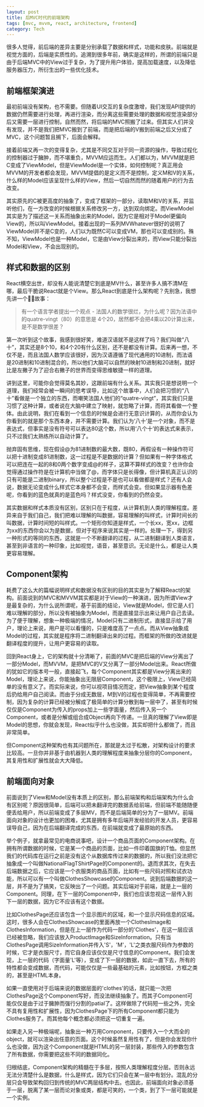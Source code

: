 ```yaml
---
layout: post
title: 后MVC时代的前端架构
tags: [mvc, mvvm, react, architecture, frontend]
category: Tech
---
```


很多人觉得，前后端的差异主要是分别承载了数据和样式，功能和皮肤。前端就是视觉方面的，后端是实质性的。追溯到很多年前，确实是这样的，所谓的前端只是由于后端MVC中的View过于复杂，为了提升用户体验，提高加载速度，以及降低服务器压力，所衍生出的一些优化技术。
<!-- more -->

## 前端框架演进
最初前端没有架构，也不需要。但随着UI交互的复杂度激增，我们发现API提供的数据仍然需要进行处理，再进行渲染，而分离这些需要处理的数据和视觉渲染部分后又需要一层进行控制，自然而然，将后端的MVC照搬了过来。但其实人们并没有发现，并不是我们把MVC搬到了前端，而是把后端的V搬到前端之后又分成了MVC，这个问题暂且搁下，后面会解释。

接着前端又再一次的变得复杂，尤其是不同交互对于同一资源的操作，导致过程化的控制器过于臃肿，而不堪重负，MVVM应运而生。人们都以为，MVVM就是把C变成了ViewModel，但是ViewModel是一个实体，如何控制呢？真正用会MVVM的开发者都会发现，MVVM提倡的是定义而不是控制，定义M和V的关系，什么样的Model应该呈现什么样的View，然后一切自然而然的随着用户的行为去改变。

其实原先的C被更高度的抽象了，变成了框架的一部分，读取M和V的关系，并监听他们，在一方改变的时候根据关系修改另一方，达到双向绑定。而ViewModel其实是为了描述这一关系而抽象出来的Model，因为它是相对于Model更偏向View的，所以叫ViewModel。接着出现的一系列MVWhatever很好的说明了ViewModel并不是C变的，人们以为既然C可以变成VM，那也可以变成别的。殊不知，ViewModel也是一种Model，它是由View分裂出来的，而View只能分裂出Model和View，不会出现别的。

## 样式和数据的区别
React横空出世，却没有人能说清楚它到底是MV什么，甚至许多人搞不清M在哪，最后干脆说React就是个View。那么React到底是什么架构呢？先别急，我想先讲一个故事：

> 有一个语言学者提出一个观点 - 法国人的数学很烂，为什么呢？因为法语中的quatre-vingt（80）的意思是 4个20，居然都不会把4乘以20计算出来，是不是数学很差？

第一次听到这个故事，我感到很好笑，难道汉语就不是这样了吗？我们叫做“八十”，其实还是8个10，和4个20有什么区别，还不是都没有计算。后来再一想，不仅不是，而且法国人数学应该很好，因为汉语遵循了现代通用的10进制，而法语是20进制和10进制混合的，所以他们大脑可以自然的映射10进制和20进制，就好比是左撇子为了迎合右撇子的世界而变得思维敏捷一样的道理。

讲到这里，可能你会觉得莫名其妙，这跟前端有什么关系。其实我只是想说明一个道理，我们经常会被一瞬间的思考误导，比如这个故事中，人们会把习惯的“八十”看做是一个独立的东西，而嘲笑法国人他们的“quatre-vingt”，其实我们只是习惯了这种计算，或者说在大脑中建立了映射，就忽略了计算，而将其看做一个整体。由此说明，我们在看到一个信息的时候是会进行无意识计算的，从而你会认为你看到的就是那个东西本身，并不需要计算。我们认为‘八十’是一个对象，而不是表达式，但事实是没有符号可以表达80这个数，所以用‘八个十’的表达式来表示，只不过我们太熟练所以自动计算了。

抛弃固有思维，现在假设@为81进制数的最大数，既80，再假设有一种操作符可以把十进制变成81进制数，这一过程是不是数据的计算？但如果有一种字体格式可以把连在一起的8和0两个数字变成@的样子，这算不算样式的改变？也许你会觉得通过操作符是在计算机中当做了@，而字体只是长得像，但计算机真正认识的只有可能是二进制binary，所以整个过程是不是也可以看做都是样式？还有人会说，数据无论变成什么样式它本身都不会变，而样式会变。但如果显示器有色差呢，你看到的蓝色就真的是蓝色吗？样式没变，你看到的仍然会变。

其实数据和样式本质没有区别，区别只在于程度，从计算机到人类的理解程度。差异来自于我们自己，我们把难以理解的叫数据，容易理解的叫样式，计算时间长的叫数据，计算时间短的叫样式。一个矩形你知道是样式，一个长xx，宽xx，边框为xx的东西你会以为是数据，但对于程序来说其实是一样的。处理一下，得到另一种形式的等同的东西，这就是一个不断翻译的过程，从二进制翻译到人类语言，甚至到非语言的一种印象，比如视觉，语音，甚至意识。无论是什么，都是让人类更容易理解。

## Component架构
耗费了这么大的篇幅说明样式和数据没有区别的目的其实是为了解释React的架构。前面说到的MVC和MVVM其实都是对于View的一种演进，因为所谓View才是最复杂的，为什么说所谓呢，基于前面的结论，View就是Model，但它是人们难以理解的部分，所以没有被抽象为Model，而是直接显示出来让用户自己去读。为了便于理解，想象一种极端的情况，Model只有二进制形式，直接显示给了用户，理论上来说，用户是可以看懂的，只是难度高了一点点。而从View抽象成Model的过程，其实就是程序将二进制翻译出来的过程。而框架的所做的改进就是翻译程度的提升，让用户更容易的读取。

回到React身上，它的架构就十分清晰了，前面的MVC是把后端的View分离出了一部分Model，而MVVM，是把MVC的V又分离了一部分Model出来。React所做的犹如它的版本号一般，直接起飞，每个Component其实都是View分离出来的Model，理论上来说，你能抽象出无限层Component，这个极限上，View已经简单的没有意义了。而实际来说，你可以视项目情况而定，把View抽象到某个程度后扔给用户自己阅读。而由于分成无数层，M到V的过程也变得简单，不再需要控制，因为复杂的计算已经被分解成了极简单的计算分散到每一层中了，甚至有时候仅仅是Component为传入的props加上一些字面量，然后传入另一个Component，或者是分解或组合成Object再向下传递。一旦真的理解了View即是Model的思想，你就会发现，React似乎什么也没做，其实却把什么都做了，而且非常简单。

但Component这种架构也有其问题所在，那就是太过于松散，对架构设计的要求比较高。一旦你并非基于由机器到人类的理解程度来抽象分层你的Component，其复用性和扩展性就会大大降低。

## 前端面向对象
前面说到了View和Model没有本质上的区别，那么前端架构和后端架构为什么会有区别呢？原因很简单，后端可以把未翻译完的数据丢给前端，但前端不能随随便便丢给用户，所以前端变成了多层MV，而不是后端简单的分为了一层MV。前端面向对象的设计也更加的困难，尤其是拥有多年后端开发经验的开发人员，更容易误导自己，因为在后端翻译完成的东西，在前端就变成了最原始的东西。

举个例子，就拿最常见的电商说事吧，设计一个商品页面的Component架构。在拥有所谓数据的时候，它是某一个商品的页面，比如一件印着国旗的T恤。但显然我们的代码库在运行之前是没有这个从数据库传过来的数据的，所以我们没法把它抽象成一个叫做NationalFlagTShirtPage的Component的。退而求其次，在失去后端数据之后，它应该是一个衣服类的商品页面，比如有一些尺码对照和试衣功能，所以可以有一个叫做ClothesShowcase的Component。说到后端数据的这一层，并不是为了搞笑，它反映出了一个问题。其实后端对于前端，就是上一层的Component。同理，在下一层的Component中，我们也应该忽视这一层传入到下一层的数据，因为它不应该有这个数据。

比如ClothesPage还应该包含一个显示图片的区域，和一个显示尺码信息的区域。这时，很多人会在ClothesShowcase的里面再放一个ClothesImage和ClothesInformation，但是在上一层作为代码一部分的'Clothes'，在这一层应该已经被忽略，我们应该放入ProductImage和SizeInformation。只有当ClothesPage调用SizeInformation并传入'S'，'M'，'L'之类衣服尺码作为参数的时候，它才是衣服尺寸，而它自身应该仅仅是尺寸信息的Component。我们会发现，上一层的代码（字面量'L'等），变成了下一层的数据，如此一直下去，所有的特性都会变成数据，而代码，可能仅仅是一些最基础的元素，比如按钮，方框之类的，甚至是HTML本身。

如果一直使用对于后端来说的数据层面的'clothes'的话，就只能一次把ClothesPage这个Component写好，而没法继续抽象了。而其子Component可能仅仅是由于过于臃肿而强行分割的patial了。这样做除了代码短一些之外，完全不具有复用性和扩展性，因为ClothesPage下的所有Component都只能为Clothes服务了。而其他每个概念都必须把这一切重复一遍。

如果走入另一种极端呢，抽象出一种万用Component，只要传入一个大而全的object，就可以渲染出任意的页面。这个时候虽然复用性有了，但是你会发现你什么也没做，因为这个Component就是HTML的另一层封装，那些传入的参数包含了所有数据，你需要把这些不同的数据同化。

归根结底，Component架构的精髓在于多层，按照人类理解程度分层。否则永远无法分清楚什么是数据，什么是样式，因为它们只会在某一层中有划分。混乱的分层只会导致架构回归到传统的MVC两层结构中去。也因此，前端面向对象必须基于一层，脱离了某一层而论对象或类，都是可笑的，一个类，到了下一层可能就是一个实例。
